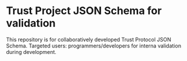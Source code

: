 # Trust Project JSON Schema for validation 

This repository is for collaboratively developed Trust Protocol JSON Schema. Targeted users: programmers/developers for interna validation during development.  

